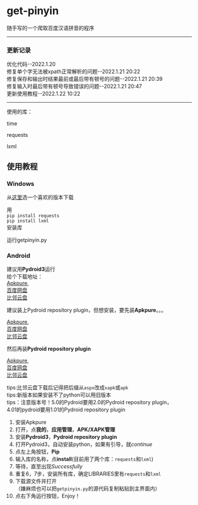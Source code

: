 # get-pinyin
 
随手写的一个爬取百度汉语拼音的程序

___

### 更新记录

优化代码--2022.1.20<br>
修复单个字无法被xpath正常解析的问题--2022.1.21 20:22<br>
修复保存和输出时结果最前或最后带有顿号的问题--2022.1.21 20:39<br>
修复输入时最后带有顿号导致错误的问题--2022.1.21 20:47<br>
更新使用教程--2022.1.22 10:22

___

使用的库：

time

requests

lxml


## 使用教程

### Windows

从[这里](https://www.python.org/downloads/)选一个喜欢的版本下载

用<br>`pip install requests`<br>`pip install lxml`<br>安装库

运行getpinyin.py

### Android

建议用**Pydroid3**运行<br>
给个下载地址：<br>
[Apkpure](https://apkpure.com/cn/pydroid-3-ide-for-python-3/ru.iiec.pydroid3),<br>
[百度网盘](https://pan.baidu.com/s/1vhZ_E2Zg4w_asGu0gVUjAg?pwd=y7tg)<br>
[比邻云盘](https://pan.bilnn.com/s/qLa7T9)

建议装上Pydroid repository plugin，但想安装，要先装**Apkpure**。。。

[Apkpure](https://apkpure.com/cn/apkpure/com.apkpure.aegon),<br>
[百度网盘](https://pan.baidu.com/s/1vhZ_E2Zg4w_asGu0gVUjAg?pwd=y7tg)<br>
[比邻云盘](https://pan.bilnn.com/s/qLa7T9)

然后再装**Pydroid repository plugin**

[Apkpure](https://apkpure.com/cn/pydroid-repository-plugin/ru.iiec.pydroid3.quickinstallrepo),<br>
[百度网盘](https://pan.baidu.com/s/1vhZ_E2Zg4w_asGu0gVUjAg?pwd=y7tg)<br>
[比邻云盘](https://pan.bilnn.com/s/qLa7T9)

tips:比邻云盘下载后记得把后缀从`aspx`改成`xapk`或`apk`<br>
tips:新版本如果安装不了python可以用旧版本<br>
tips：注意版本号！5.0的Pydroid要用2.0的Pydroid repository plugin，<br>
4.01的pydroid要用1.01的Pydroid repository plugin

1. 安装Apkpure
2. 打开，点**我的**，**应用管理**，**APK/XAPK管理**
3. 安装**Pydroid3**，**Pydroid repository plugin**
4. 打开Pydroid3，自动安装python，如果有引导，就*continue*
5. 点左上角按钮，**Pip**
6. 输入库的名称，点**install**(目前用了两个库：`requests`和`lxml`)
7. 等待，直至出现*Successfully*
8. 重复6，7步，安装所有库，确定LIBRARIES里有`requests`和`lxml`
9. 下载源文件并打开<br>（嫌麻烦也可以把`getpinyin.py`的源代码复制粘贴到主界面内）
10. 点右下角运行按钮，Enjoy！